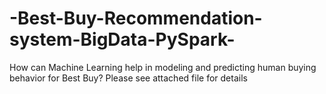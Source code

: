 # -Best-Buy-Recommendation-system-BigData-PySpark-
How can Machine Learning help in modeling and predicting human buying behavior for Best Buy?
Please see attached file for details
